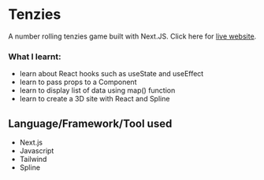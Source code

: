 # Tenzies
A number rolling tenzies game built with Next.JS. Click here for <a href="https://tenzies.on.fleek.co/" target="_blank">live website</a>.

### What I learnt:
- learn about React hooks such as useState and useEffect
- learn to pass props to a Component
- learn to display list of data using map() function
- learn to create a 3D site with React and Spline

## **Language/Framework/Tool used**
- Next.js
- Javascript
- Tailwind 
- Spline




